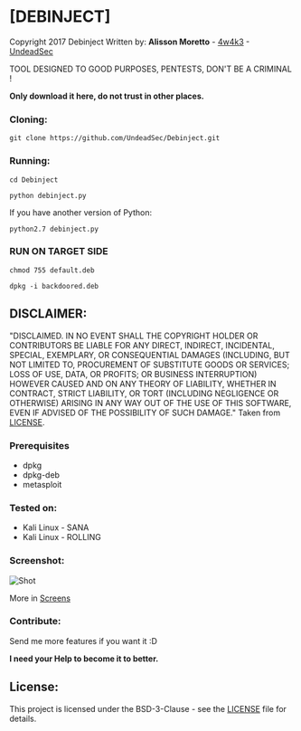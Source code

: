 # [DEBINJECT]

Copyright 2017 Debinject
Written by: **Alisson Moretto** - [4w4k3](https://github.com/4w4k3) - [UndeadSec](https://github.com/UndeadSec)

TOOL DESIGNED TO GOOD PURPOSES, PENTESTS, DON'T BE A CRIMINAL !

**Only download it here, do not trust in other places.**

### Cloning:
```
git clone https://github.com/UndeadSec/Debinject.git
```

### Running:
```
cd Debinject
```

```
python debinject.py
```

If you have another version of Python:

```
python2.7 debinject.py
```

### RUN ON TARGET SIDE

```
chmod 755 default.deb
```

```
dpkg -i backdoored.deb
```

## DISCLAIMER: 

"DISCLAIMED. IN NO EVENT SHALL THE COPYRIGHT HOLDER OR CONTRIBUTORS BE LIABLE
FOR ANY DIRECT, INDIRECT, INCIDENTAL, SPECIAL, EXEMPLARY, OR CONSEQUENTIAL
DAMAGES (INCLUDING, BUT NOT LIMITED TO, PROCUREMENT OF SUBSTITUTE GOODS OR
SERVICES; LOSS OF USE, DATA, OR PROFITS; OR BUSINESS INTERRUPTION) HOWEVER
CAUSED AND ON ANY THEORY OF LIABILITY, WHETHER IN CONTRACT, STRICT LIABILITY,
OR TORT (INCLUDING NEGLIGENCE OR OTHERWISE) ARISING IN ANY WAY OUT OF THE USE
OF THIS SOFTWARE, EVEN IF ADVISED OF THE POSSIBILITY OF SUCH DAMAGE."
Taken from [LICENSE](LICENSE).

### Prerequisites

* dpkg
* dpkg-deb
* metasploit


### Tested on:

+ Kali Linux - SANA
+ Kali Linux - ROLLING

### Screenshot:
![Shot](https://github.com/UndeadSec/Debinject/blob/master/Screens/sc.png)

More in [Screens](Screens)

### Contribute:
Send me more features if you want it :D

**I need your Help to become it to better.**

## License:

This project is licensed under the BSD-3-Clause - see the [LICENSE](LICENSE) file for details.
